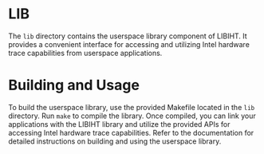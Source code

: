 # LIB

The `lib` directory contains the userspace library component of LIBIHT. It provides a convenient interface for accessing and utilizing Intel hardware trace capabilities from userspace applications.

# Building and Usage

To build the userspace library, use the provided Makefile located in the `lib` directory. Run `make` to compile the library. Once compiled, you can link your applications with the LIBIHT library and utilize the provided APIs for accessing Intel hardware trace capabilities. Refer to the documentation for detailed instructions on building and using the userspace library.